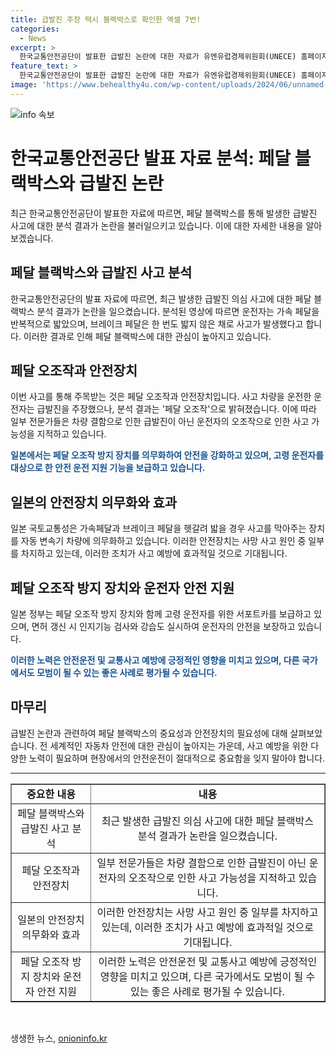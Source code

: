 ```yaml
---
title: 급발진 주장 택시 블랙박스로 확인한 액셀 7번!
categories:
  - News
excerpt: >
  한국교통안전공단이 발표한 급발진 논란에 대한 자료가 유엔유럽경제위원회(UNECE) 홈페이지에 게재됐다. 최근 두드러진 사고 사례를 분석한 결과, 페달 블랙박스를 통해 급발진 가능성이 낮았으며, 페달 오조작에 대한 주목도 높아졌다. 고령 운전자 사고 사례를 바탕으로 페달 오조작 방지 장치에 대한 글로벌 평가가 이뤄지고 있으며, 일본에서는 이 장치를 의무화하고 있다. 또한, 고령 운전자를 위해 안전 운전 지원 기능이 있는 서포트카를 보급하고 있으며, 갱신 시에는 인지기능 검사와 강습도 실시하고 있다.
feature_text: >
  한국교통안전공단이 발표한 급발진 논란에 대한 자료가 유엔유럽경제위원회(UNECE) 홈페이지에 게재됐다. 최근 두드러진 사고 사례를 분석한 결과, 페달 블랙박스를 통해 급발진 가능성이 낮았으며, 페달 오조작에 대한 주목도 높아졌다. 고령 운전자 사고 사례를 바탕으로 페달 오조작 방지 장치에 대한 글로벌 평가가 이뤄지고 있으며, 일본에서는 이 장치를 의무화하고 있다. 또한, 고령 운전자를 위해 안전 운전 지원 기능이 있는 서포트카를 보급하고 있으며, 갱신 시에는 인지기능 검사와 강습도 실시하고 있다.
image: 'https://www.behealthy4u.com/wp-content/uploads/2024/06/unnamed-file.png'
---
```


<p><img src="https://www.behealthy4u.com/wp-content/uploads/2024/06/unnamed-file.png" alt="info 속보" /></p>

<h1>한국교통안전공단 발표 자료 분석: 페달 블랙박스와 급발진 논란</h1>

<p data-ke-size="size16">최근 한국교통안전공단이 발표한 자료에 따르면, 페달 블랙박스를 통해 발생한 급발진 사고에 대한 분석 결과가 논란을 불러일으키고 있습니다. 이에 대한 자세한 내용을 알아보겠습니다.</p>

<h2 data-ke-size="size26">페달 블랙박스와 급발진 사고 분석</h2>

<p data-ke-size="size16">한국교통안전공단의 발표 자료에 따르면, 최근 발생한 급발진 의심 사고에 대한 페달 블랙박스 분석 결과가 논란을 일으켰습니다. 분석된 영상에 따르면 운전자는 가속 페달을 반복적으로 밟았으며, 브레이크 페달은 한 번도 밟지 않은 채로 사고가 발생했다고 합니다. 이러한 결과로 인해 페달 블랙박스에 대한 관심이 높아지고 있습니다.</p>

<h2 data-ke-size="size26">페달 오조작과 안전장치</h2>

<p data-ke-size="size16">이번 사고를 통해 주목받는 것은 페달 오조작과 안전장치입니다. 사고 차량을 운전한 운전자는 급발진을 주장했으나, 분석 결과는 '페달 오조작'으로 밝혀졌습니다. 이에 따라 일부 전문가들은 차량 결함으로 인한 급발진이 아닌 운전자의 오조작으로 인한 사고 가능성을 지적하고 있습니다.</p>

<p data-ke-size="size16"><b><span style="color: #1a5490;">일본에서는 페달 오조작 방지 장치를 의무화하여 안전을 강화하고 있으며, 고령 운전자를 대상으로 한 안전 운전 지원 기능을 보급하고 있습니다.</span></b></p>

<h2 data-ke-size="size26">일본의 안전장치 의무화와 효과</h2>

<p data-ke-size="size16">일본 국토교통성은 가속페달과 브레이크 페달을 헷갈려 밟을 경우 사고를 막아주는 장치를 자동 변속기 차량에 의무화하고 있습니다. 이러한 안전장치는 사망 사고 원인 중 일부를 차지하고 있는데, 이러한 조치가 사고 예방에 효과적일 것으로 기대됩니다.</p>

<h2 data-ke-size="size26">페달 오조작 방지 장치와 운전자 안전 지원</h2>

<p data-ke-size="size16">일본 정부는 페달 오조작 방지 장치와 함께 고령 운전자를 위한 서포트카를 보급하고 있으며, 면허 갱신 시 인지기능 검사와 강습도 실시하여 운전자의 안전을 보장하고 있습니다.</p>

<p data-ke-size="size16"><b><span style="color: #1a5490;">이러한 노력은 안전운전 및 교통사고 예방에 긍정적인 영향을 미치고 있으며, 다른 국가에서도 모범이 될 수 있는 좋은 사례로 평가될 수 있습니다.</span></b></p>

<h2 data-ke-size="size26">마무리</h2>

<p data-ke-size="size16">급발진 논란과 관련하여 페달 블랙박스의 중요성과 안전장치의 필요성에 대해 살펴보았습니다. 전 세계적인 자동차 안전에 대한 관심이 높아지는 가운데, 사고 예방을 위한 다양한 노력이 필요하며 현장에서의 안전운전이 절대적으로 중요함을 잊지 말아야 합니다.</p>

<hr>

<table border="1" style="width: 100%;">
<tbody>
<tr>
<td style="text-align: center; height: 17px;"><b>중요한 내용</b></td>
<td style="text-align: center; height: 17px;"><b>내용</b></td>
</tr>
<tr>
<td style="text-align: center; height: 17px;">페달 블랙박스와 급발진 사고 분석</td>
<td style="text-align: center; height: 17px;">최근 발생한 급발진 의심 사고에 대한 페달 블랙박스 분석 결과가 논란을 일으켰습니다.</td>
</tr>
<tr>
<td style="text-align: center; height: 17px;">페달 오조작과 안전장치</td>
<td style="text-align: center; height: 17px;">일부 전문가들은 차량 결함으로 인한 급발진이 아닌 운전자의 오조작으로 인한 사고 가능성을 지적하고 있습니다.</td>
</tr>
<tr>
<td style="text-align: center; height: 17px;">일본의 안전장치 의무화와 효과</td>
<td style="text-align: center; height: 17px;">이러한 안전장치는 사망 사고 원인 중 일부를 차지하고 있는데, 이러한 조치가 사고 예방에 효과적일 것으로 기대됩니다.</td>
</tr>
<tr>
<td style="text-align: center; height: 17px;">페달 오조작 방지 장치와 운전자 안전 지원</td>
<td style="text-align: center; height: 17px;">이러한 노력은 안전운전 및 교통사고 예방에 긍정적인 영향을 미치고 있으며, 다른 국가에서도 모범이 될 수 있는 좋은 사례로 평가될 수 있습니다.</td>
</tr>
</tbody>
</table>

<p data-ke-size="size16">&nbsp;</p>
생생한 뉴스, <a href="https://onioninfo.kr" rel="dofollow">onioninfo.kr</a>


